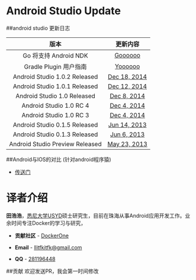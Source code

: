 Android Studio Update
=====================

##android studio 更新日志

| 版本 | 更新内容
|:------:|:----------:
| Go 将支持 Android NDK | [Goooooo](https://github.com/llitfkitfk/android-studio-update/blob/master/go-article)
| Gradle Plugin 用户指南 | [Yoooooo](https://github.com/llitfkitfk/android-studio-update/blob/master/userGuide)
| Android Studio 1.0.2 Released | [Dec 18, 2014](https://github.com/llitfkitfk/android-studio-update/blob/master/as-recent-1.0.2.md)
| Android Studio 1.0.1 Released | [Dec 12, 2014](https://github.com/llitfkitfk/android-studio-update/blob/master/as-recent-1.0.1.md)
| Android Studio 1.0 Released | [Dec 8, 2014](https://github.com/llitfkitfk/android-studio-update/blob/master/as-recent-1.0.md)
| Android Studio 1.0 RC 4 | [Dec 4, 2014](https://github.com/llitfkitfk/android-studio-update/blob/master/as-recent-rc4.md)
| Android Studio 1.0 RC 3 | [Dec 4, 2014](https://github.com/llitfkitfk/android-studio-update/blob/master/as-recent-rc3.md)
| Android Studio 0.1.5 Released | [Jun 14, 2013](https://github.com/llitfkitfk/android-studio-update/blob/master/as-recent-0.1.5.md)
| Android Studio 0.1.3 Released | [Jun 6, 2013](https://github.com/llitfkitfk/android-studio-update/blob/master/as-recent-0.1.3.md)
| Android Studio Preview Released | [May 23, 2013](https://github.com/llitfkitfk/android-studio-update/blob/master/as-recent-pr.md)

##Android与IOS的对比 (针对android程序猿)

* [传送门](https://github.com/llitfkitfk/android-studio-update/blob/master/asVSxcode.md)


译者介绍
=======
**田浩浩**，[悉尼大学USYD](http://sydney.edu.au/engineering/it/)硕士研究生，目前在珠海从事Android应用开发工作。业余时间专注Docker的学习与研究，

* **贡献社区** - [DockerOne](http://dockerone.com/people/llitfkitfk)

* **Email** - <llitfkitfk@gmail.com>

* **QQ** - [281196448]()


##贡献
欢迎发送PR，我会第一时间修改